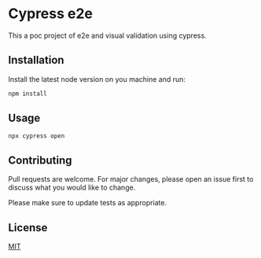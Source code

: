 # Cypress e2e

This a poc project of e2e and visual validation using cypress.

## Installation

Install the latest node version on you machine and run:

```bash
npm install
```

## Usage

```
npx cypress open
```

## Contributing
Pull requests are welcome. For major changes, please open an issue first to discuss what you would like to change.

Please make sure to update tests as appropriate.

## License
[MIT](https://choosealicense.com/licenses/mit/)